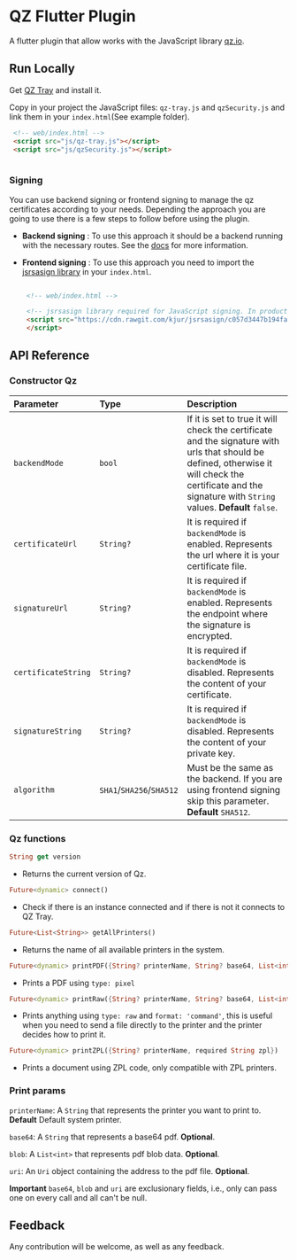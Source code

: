 
# QZ Flutter Plugin

A flutter plugin that allow works with the JavaScript library [qz.io](https://qz.io/).

## Run Locally

Get [QZ Tray](https://qz.io/download/) and install it.

Copy in your project the JavaScript files: `qz-tray.js` and `qzSecurity.js` and link them in your `index.html`(See example folder).

```html  
 <!-- web/index.html -->  
 <script src="js/qz-tray.js"></script>  
 <script src="js/qzSecurity.js"></script>  
 
```  

### Signing

You can use backend signing or frontend signing to manage the qz certificates according to your needs. Depending the approach you are going to use there is a few steps to follow before using the plugin.

- **Backend signing** : To use this approach it should be a backend running with the necessary routes. See the [docs](https://qz.io/docs/signing) for more information.
- **Frontend signing** : To use this approach you need to import the [jsrsasign library](https://github.com/kjur/jsrsasign) in your `index.html`.


     ```html 

      <!-- web/index.html --> 

      <!-- jsrsasign library required for JavaScript signing. In production,download and reference a local copy!!-->
      <script src="https://cdn.rawgit.com/kjur/jsrsasign/c057d3447b194fa0a3fdcea110579454898e093d/jsrsasign-all-min.js">
      </script>

     ``` 

  
## API Reference

### Constructor Qz

| Parameter           | Type                     | Description                                                                                                                                                                                                 |
|:--------------------|:-------------------------|:------------------------------------------------------------------------------------------------------------------------------------------------------------------------------------------------------------|
| `backendMode`       | `bool`                   | If it is set to true it will check the certificate and the signature with urls that should be defined, otherwise it will check the certificate and the signature with `String` values. **Default** `false`. |
| `certificateUrl`    | `String?`                | It is required if `backendMode` is enabled. Represents the url where it is your certificate file.                                                                                                           |
| `signatureUrl`      | `String?`                | It is required if `backendMode` is enabled. Represents the endpoint where the signature is encrypted.                                                                                                       |
| `certificateString` | `String?`                | It is required if `backendMode` is disabled. Represents the content of your certificate.                                                                                                                    |
| `signatureString`   | `String?`                | It is required if `backendMode` is disabled. Represents the content of your private key.                                                                                                                    |
| `algorithm`         | `SHA1`/`SHA256`/`SHA512` | Must be the same as the backend. If you are using frontend signing skip this parameter. **Default** `SHA512`.                                                                                               |

### Qz functions

```dart
String get version
```
- Returns the current version of Qz.

```dart
Future<dynamic> connect()
```
- Check if there is an instance connected and if there is not it connects to QZ Tray.

```dart
Future<List<String>> getAllPrinters()
```
- Returns the name of all available printers in the system.

```dart
Future<dynamic> printPDF({String? printerName, String? base64, List<int>? blob, Uri? uri})
```
- Prints a PDF using `type: pixel`

```dart
Future<dynamic> printRaw({String? printerName, String? base64, List<int>? blob, Uri? uri})
```
- Prints anything using `type: raw` and `format: 'command'`, this is useful when you need to send a file directly to the printer and the printer decides how to print it.

```dart
Future<dynamic> printZPL({String? printerName, required String zpl})
```
- Prints a document using ZPL code, only compatible with ZPL printers.

### Print params
`printerName`: A `String` that represents the printer you want to print to. **Default** Default system printer.

`base64`: A `String` that represents a base64 pdf. **Optional**.

`blob`: A `List<int>` that represents pdf blob data. **Optional**.

`uri`: An `Uri` object containing the address to the pdf file. **Optional**.

**Important** `base64`, `blob` and `uri` are exclusionary fields, i.e., only can pass one on every call and all can't be null.

## Feedback

Any contribution will be welcome, as well as any feedback.